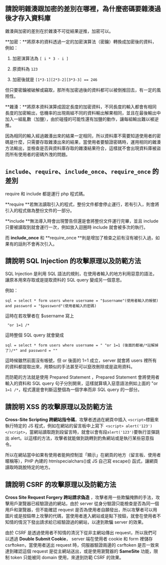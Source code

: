 ## 請說明雜湊跟加密的差別在哪裡，為什麼密碼要雜湊過後才存入資料庫

雜湊與加密的差別在於雜湊不可從結果逆推，加密可以。

**加密：**將原本的資料透過一定的加密演算法（密鑰）轉換成加密後的資料，例如：

1. 加密演算法為  `[ i * 3 - i ]`

2. 原資料為 `123`

3. 加密後就是 ` [1*3-1][2*3-2][3*3-3] == 246 `

但只要密鑰被破解或竊取，那所有加密過後的資料都可以被倒推回去，有一定的風險性。

**雜湊：**將原本資料演算成固定長度的加密資料，不同長度的輸入都會有相同長度的加密輸出，低機率的出現兩組不同的資料輸出解果相同，並且在最後輸出中加入一組亂數（加鹽），由於碰撞的可能性還有加鹽的動作，讓每組輸出難以被逆推。

因為相同的輸入經過雜湊出來的結果一定相同，所以資料庫不需要知道使用者的密碼是什麼，只需要存取雜湊出來的結果，當使用者要驗證密碼時，運用相同的雜湊方法輸出，並檢查是否與資料庫存取的雜湊結果符合，這樣就不會出現資料庫被盜而所有使用者的密碼外洩的問題。

## `include`、`require`、`include_once`、`require_once` 的差別

require 和 include 都是運行 php 程式碼。

**require **若無法讀取引入的程式，整份文件都會停止運行，若有引入，則會將引入的程式做為整份文件的一部分。

**include **無法導入時會出現警告但還是會將整份文件運行完畢，並且 include 只要被讀取到就會運行一次，例如放入迴圈時 include 就會被多次的執行。

而 **include_once** 和 **require_once **則是增加了檢查之前有沒有被引入過，如果有的話則不會再次引入。

## 請說明 SQL Injection 的攻擊原理以及防範方法

SQL Injection 是利用 SQL 語法的規則，在使用者輸入的地方利用惡意的語法， 讓原本用來存取或是提取資料的 SQL query 變成另一個意思。

例如：

``` JS
sql = select * form users where username = "$username"(使用者輸入的帳號) and password = "$password"(使用者輸入的密碼)
```

這時在若攻擊者在 $username 寫上 

``` JS
 "or 1=1 /*
```

這時整個 SQL query 就會變成

```JS
sql = select * form users where username = " "or 1=1 (後面的都被/*註解掉了)/*" and password = ""
```

這時候雖然前面沒有帳號，但 or 後面的 1=1 成立，server 就會將 users 裡所有的資料都提取出來，用類似的手法甚至可以竄改刪除或是盜用資料。

而防範的方法就是使用 Prepared Statement ，Prepared Statement 會將使用者輸入的資料和 SQL query 句子分別開來，這樣就算填入惡意語法例如上面的  "or `1=1 /*`，程式還是會判斷這整個為一個字串而非 SQL query 的一部分。

##  請說明 XSS 的攻擊原理以及防範方法

**Cross-Site Scripting 跨網站指令碼**，攻擊者透過在網頁中插入 `<script>`標籤來執行特定的 JS 程式，例如在網站的留言板中上寫下` <script> alert('123') </script>`，當網站讀取跑到段留言時，就會以會有段`alert('123')`要執行並彈跳出 alert。以這樣的方法，攻擊者就能做到跳轉到釣魚網站或是執行某些惡意指令。

所以在網站當中如果有使用者能夠控制並「顯示」在網頁的地方（留言板、使用者暱稱等），PHP 內建的 htmlspecialchars()或 JS 自己寫 escape() 函式，讓網頁讀取時跳脫特定的地方。

## 請說明 CSRF 的攻擊原理以及防範方法

**Cross Site Request Forgery 跨站請求偽造** ，攻擊者用一些欺騙掩飾的手法，攻擊用戶瀏覽器已經驗證過的網站，由於 server 從身分驗證只能檢查是否為同一個用戶和瀏覽器，但不能確認 request 是否為使用者自願發出，所以攻擊者可以用圖片或是按鈕帶上攻擊的代碼，當使用者進入網站或是點下按鈕，就會在使用者不知情的情況下發出請求給已經驗證過的網站，以達到欺騙 server 的效果。

由於 CSRF 是透過使用者不知情的清況下從非主網站傳出 request，所以我們可以透過 **Double Submit Cookie**， server 端在使用者 cookie 和 form 裡儲存 csrftoken，當使用者送出 request 時，伺服器驗證兩邊的 csrftoken 是否一致來達到確認這個 request 是從主網站送出，或是使用瀏覽器的 **SameSite** 功能，限制 token 只能被同 domain 使用，來達到防範 CSRF 的效果。